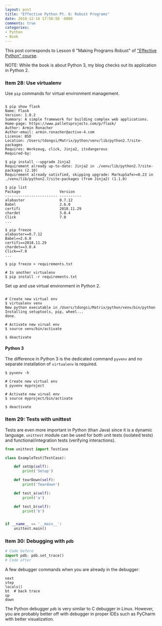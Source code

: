 ```yaml
---
layout: post
title: "Effective Python Pt. 6: Robust Programs"
date: 2018-12-16 17:58:58 -0800
comments: true
categories: 
- Python
- Book
---
```


This post corresponds to Lesson 6 "Making Programs Robust" of ["Effective Python" course](https://www.safaribooksonline.com/videos/effective-python/9780134175249).

NOTE: While the book is about Python 3, my blog checks out its application in Python 2. 

<!--more-->

### Item 28: Use virtualenv

Use `pip` commands for virtual environment management.

``` plain

$ pip show flask
Name: Flask
Version: 1.0.2
Summary: A simple framework for building complex web applications.
Home-page: https://www.palletsprojects.com/p/flask/
Author: Armin Ronacher
Author-email: armin.ronacher@active-4.com
License: BSD
Location: /Users/tdongsi/Matrix/python/venv/lib/python2.7/site-packages
Requires: Werkzeug, click, Jinja2, itsdangerous
Required-by:

$ pip install --upgrade Jinja2
Requirement already up-to-date: Jinja2 in ./venv/lib/python2.7/site-packages (2.10)
Requirement already satisfied, skipping upgrade: MarkupSafe>=0.23 in ./venv/lib/python2.7/site-packages (from Jinja2) (1.1.0)

$ pip list
Package                  Version
------------------------ ----------
alabaster                0.7.12
Babel                    2.6.0
certifi                  2018.11.29
chardet                  3.0.4
Click                    7.0
...

$ pip freeze
alabaster==0.7.12
Babel==2.6.0
certifi==2018.11.29
chardet==3.0.4
Click==7.0
...

$ pip freeze > requirements.txt

# In another virtualenv
$ pip install -r requirements.txt
```

Set up and use virtual environment in Python 2.

``` plain

# Create new virtual env
$ virtualenv venv
New python executable in /Users/tdongsi/Matrix/python/venv/bin/python
Installing setuptools, pip, wheel...
done.

# Activate new virual env
$ source venv/bin/activate

$ deactivate
```

#### Python 3

The difference in Python 3 is the dedicated command `pyvenv` and no separate installation of `virtualenv` is required.

``` plain virtualenv in Python 3
$ pyvenv -h

# Create new virtual env
$ pyvenv myproject

# Activate new virual env
$ source myproject/bin/activate

$ deactivate
```

### Item 29: Tests with unittest

Tests are even more important in Python (than Java) since it is a dynamic language.
`unittest` module can be used for both unit tests (isolated tests) and functional/integration tests (verifying interactions).

``` python unittest examples
from unittest import TestCase

class ExampleTest(TestCase):

    def setUp(self):
        print('Setup')

    def tearDown(self):
        print('Teardown')

    def test_a(self):
        print('a')

    def test_b(self):
        print('b')


if __name__ == '__main__':
    unittest.main()
```

### Item 30: Debugging with `pdb`

``` python Use debugger
# Code before
import pdb; pdb.set_trace()
# Code after
```

A few debugger commands when you are already in the debugger:

``` plain
next
step
locals()
bt  # back trace
up
down
```

The Python debugger `pdb` is very similar to C debugger in Linux.
However, you are probably better off with debugger in proper IDEs such as PyCharm with better visualization.

